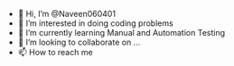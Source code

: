 - 👋 Hi, I’m @Naveen060401
- 👀 I’m interested in doing coding problems
- 🌱 I’m currently learning Manual and Automation Testing 
- 💞️ I’m looking to collaborate on ...
- 📫 How to reach me 

<!---
Naveen060401/Naveen060401 is a ✨ special ✨ repository because its `README.md` (this file) appears on your GitHub profile.
You can click the Preview link to take a look at your changes.
--->
